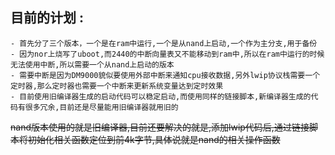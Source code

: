 ## 目前的计划 :
    - 首先分了三个版本，一个是在ram中运行,一个是从nand上启动,一个作为主分支,用于备份
    - 因为nor上烧写了uboot,而2440的中断向量表又不能移动到ram中,所以在ram中运行的时候无法使用中断,所以需要一个从nand上启动的版本
    - 需要中断是因为DM9000貌似要使用外部中断来通知cpu接收数据,另外lwip协议栈需要一个定时器,那么定时器也需要一个中断来更新系统变量达到定时效果
    - 目前使用旧编译器生成的启动代码可以稳定启动,而使用同样的链接脚本,新编译器生成的代码有很多冗余,目前还是尽量能用旧编译器就用旧的
~~nand版本使用的就是旧编译器,目前还要解决的就是,添加lwip代码后,通过链接脚本将初始化相关函数定位到前4k字节,具体说就是nand的相关操作函数~~